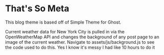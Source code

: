 # That's So Meta

This blog theme is based off of Simple Theme for Ghost. 

Current weather data for New York City is pulled in via the OpenWeatherMap API and changes the background of any post page to an image of the current weather. Navigate to assets/js/background.js to see the code used to do this. Yes I know it's messy I had like 10 hours to do it

